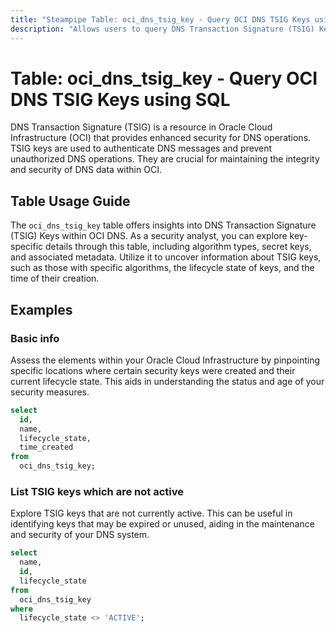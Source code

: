 ```yaml
---
title: "Steampipe Table: oci_dns_tsig_key - Query OCI DNS TSIG Keys using SQL"
description: "Allows users to query DNS Transaction Signature (TSIG) Keys in Oracle Cloud Infrastructure (OCI)."
---
```


# Table: oci_dns_tsig_key - Query OCI DNS TSIG Keys using SQL

DNS Transaction Signature (TSIG) is a resource in Oracle Cloud Infrastructure (OCI) that provides enhanced security for DNS operations. TSIG keys are used to authenticate DNS messages and prevent unauthorized DNS operations. They are crucial for maintaining the integrity and security of DNS data within OCI.

## Table Usage Guide

The `oci_dns_tsig_key` table offers insights into DNS Transaction Signature (TSIG) Keys within OCI DNS. As a security analyst, you can explore key-specific details through this table, including algorithm types, secret keys, and associated metadata. Utilize it to uncover information about TSIG keys, such as those with specific algorithms, the lifecycle state of keys, and the time of their creation.

## Examples

### Basic info
Assess the elements within your Oracle Cloud Infrastructure by pinpointing specific locations where certain security keys were created and their current lifecycle state. This aids in understanding the status and age of your security measures.

```sql
select
  id,
  name,
  lifecycle_state,
  time_created
from
  oci_dns_tsig_key;
```

### List TSIG keys which are not active
Explore TSIG keys that are not currently active. This can be useful in identifying keys that may be expired or unused, aiding in the maintenance and security of your DNS system.

```sql
select
  name,
  id,
  lifecycle_state
from
  oci_dns_tsig_key
where
  lifecycle_state <> 'ACTIVE';
```